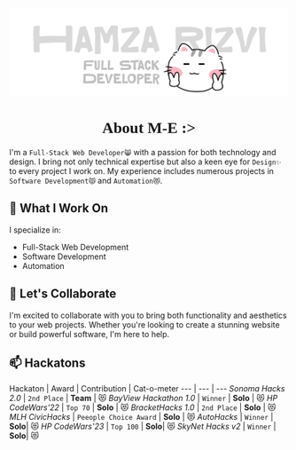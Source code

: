 ![name](https://github.com/mostuselessboy/mostuselessboy/blob/main/txt/header.png?raw=true)
<h1 align="center" style="font-family: cursive;">About M-E :></h1>

I'm a `Full-Stack Web Developer😸` with a passion for both technology and design. I bring not only technical expertise but also a keen eye for `Design✨` to every project I work on. My experience includes numerous projects in `Software Development😾` and `Automation😻`.



## 🔧 What I Work On

I specialize in:

- Full-Stack Web Development
- Software Development
- Automation

## 🤝 Let's Collaborate

I'm excited to collaborate with you to bring both functionality and aesthetics to your web projects. Whether you're looking to create a stunning website or build powerful software, I'm here to help.

## 📫 Hackatons

Hackaton | Award | Contribution | Cat-o-meter
--- | --- | ---
*Sonoma Hacks 2.0* | `2nd Place` | **Team** | 😻
*BayView Hackathon 1.0* | `Winner` | **Solo** | 😻
*HP CodeWars'22* | `Top 70` | **Solo** | 😻
*BracketHacks 1.0* | `2nd Place` | **Solo** | 😻
*MLH CivicHacks* | `Peeople Choice Award` | **Solo** | 😻
*AutoHacks* | `Winner` | **Solo**| 😻
*HP CodeWars'23* | `Top 100` | **Solo**| 😻
*SkyNet Hacks v2* | `Winner` | **Solo**| 😻
